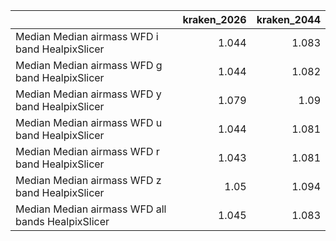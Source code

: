 |                                                   |   kraken_2026 |   kraken_2044 |
|:--------------------------------------------------|--------------:|--------------:|
| Median Median airmass WFD i band HealpixSlicer    |         1.044 |         1.083 |
| Median Median airmass WFD g band HealpixSlicer    |         1.044 |         1.082 |
| Median Median airmass WFD y band HealpixSlicer    |         1.079 |         1.09  |
| Median Median airmass WFD u band HealpixSlicer    |         1.044 |         1.081 |
| Median Median airmass WFD r band HealpixSlicer    |         1.043 |         1.081 |
| Median Median airmass WFD z band HealpixSlicer    |         1.05  |         1.094 |
| Median Median airmass WFD all bands HealpixSlicer |         1.045 |         1.083 |
